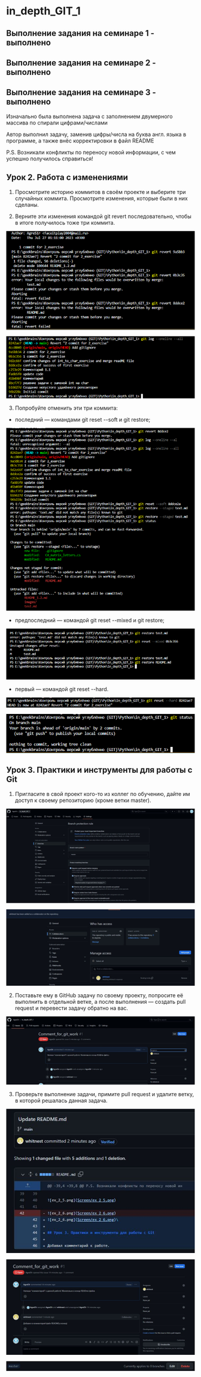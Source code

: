 # in_depth_GIT_1

## Выполнение задания на семинаре 1 - выполнено

## Выполнение задания на семинаре 2 - выполнено

## Выполнение задания на семинаре 3 - выполнено

Изначально была выполнена задача с заполнением двумерного массива по спирали цифрами/числами

Автор выполнил задачу, заменив цифры/числа на буква англ. языка в программе, а также внёс корректировки в файл README

P.S. Возникали конфликты по переносу новой информации, с чем успешно получилось справиться!


## Урок 2. Работа с изменениями

1. Просмотрите историю коммитов в своём проекте и выберите три случайных коммита. Просмотрите изменения, которые были в них сделаны.

2. Верните эти изменения командой git revert последовательно, чтобы в итоге получилось тоже три коммита.

![ex_2_1.png](images/ex_2_1.png)

![ex_2_2.png](images/ex_2_2.png)

3. Попробуйте отменить эти три коммита:


* последний — командами git reset --soft и git restore;

![ex_2_3.png](images/ex_2_3.png)

* предпоследний — командой git reset --mixed и git restore;

![ex_2_4.png](images/ex_2_4.png)


* первый — командой git reset --hard.

![ex_2_5.png](images/ex_2_5.png)

![ex_2_6.png](images/ex_2_6.png)

## Урок 3. Практики и инструменты для работы с Git

1. Пригласите в свой проект кого-то из коллег по обучению, дайте им доступ к своему репозиторию (кроме ветки master).

![git_3_1.jpg](images/git_3_1.jpg)

![git_3_2.jpg](images/git_3_2.jpg)

2. Поставьте ему в GitHub задачу по своему проекту, попросите её выполнить в отдельной ветке, а после выполнения — создать pull request и перевести задачу обратно на вас.

![git_3_3.jpg](images/git_3_3.jpg)

3. Проверьте выполнение задачи, примите pull request и удалите ветку, в которой решалась данная задача.

![git_3_4.jpg](images/git_3_4.jpg)

![git_3_5.jpg](images/git_3_5.jpg)

![git_3_6.jpg](images/git_3_6.jpg)
